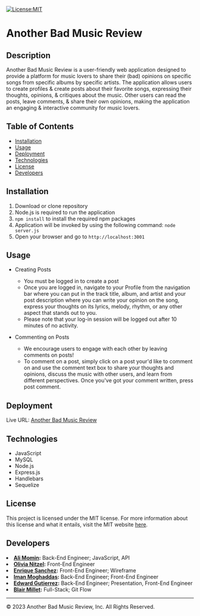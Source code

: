 [![License:MIT](https://img.shields.io/badge/License-MIT-yellow.svg)](https://opensource.org/licenses/MIT)

# Another Bad Music Review

## Description

Another Bad Music Review is a user-friendly web application designed to provide a platform for music lovers to share their (bad) opinions on specific songs from specific albums by specific artists. The application allows users to create profiles & create posts about their favorite songs, expressing their thoughts, opinions, & critiques about the music. Other users can read the posts, leave comments, & share their own opinions, making the application an engaging & interactive community for music lovers.


## Table of Contents

- [Installation](#installation)
- [Usage](#usage)
- [Deployment](#deployment)
- [Technologies](#technologies)
- [License](#license)
- [Developers](#developers)

## Installation

1. Download or clone repository
2. Node.js is required to run the application
3. `npm install` to install the required npm packages
4. Application will be invoked by using the following command: `node server.js`
5. Open your browser and go to `http://localhost:3001`

## Usage
* Creating Posts
  * You must be logged in to create a post
  * Once you are logged in, navigate to your Profile from the navigation bar where you can put in the track title, album, and artist and your post description where you can write your opinion on the song, express your thoughts on its lyrics, melody, rhythm, or any other aspect that stands out to you.
  * Please note that your log-in session will be logged out after 10 minutes of no activity.

* Commenting on Posts
  * We encourage users to engage with each other by leaving comments on posts! 
  * To comment on a post, simply click on a post your'd like to comment on and use the comment text box to share your thoughts and opinions, discuss the music with other users, and learn from different perspectives. Once you've got your comment written, press post comment.

## Deployment
Live URL: <a href="https://another-bad-music-review-woo.herokuapp.com/">Another Bad Music Review</a>

## Technologies
* JavaScript
* MySQL
* Node.js
* Express.js
* Handlebars
* Sequelize


## License
This project is licensed under the MIT license. For more information about this license and what it entails, visit the MIT website <a href="https://opensource.org/licenses/MIT">here</a>.



## Developers

<li><strong><a href="https://github.com/alimomin7861" target="__blank">Ali Momin</a>:</strong> Back-End Engineer; JavaScript, API</li>

<li><strong><a href="https://github.com/olivianit" target="__blank">Olivia Nitzel</a>:</strong> Front-End Engineer</li>

<li><strong><a href="https://github.com/esanchez8k" target="__blank">Enrique Sanchez</a>:</strong> Front-End Engineer; Wireframe </li>

<li><strong><a href="https://github.com/imanmogh" target="__blank">Iman Moghaddas</a>:</strong> Back-End Engineer; Front-End Engineer </li>

<li><strong><a href="https://github.com/eddieg00 " target="__blank">Edward Gutierrez</a>:</strong> Back-End Engineer; Presentation, Front-End Engineer</li>

<li><strong><a href="https://github.com/blairrrrwho" target="__blank">Blair Millet</a>:</strong> Full-Stack; Git Flow</li>









- - -  
© 2023 Another Bad Music Review, Inc. All Rights Reserved.
